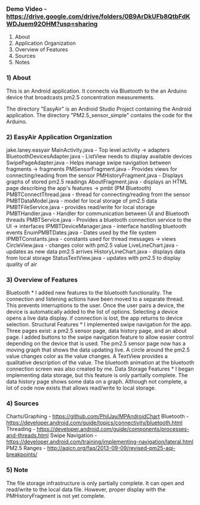 ### Demo Video - https://drive.google.com/drive/folders/0B9ArDkUFb8QtbFdKWDJuem92OHM?usp=sharing

1) About
2) Application Organization
3) Overview of Features
4) Sources
5) Notes

### 1) About
This is an Android application. It connects via Bluetooth to the an Arduino
device that broadcasts pm2.5 concentration measurements.

The directory "EasyAir" is an Android Studio Project containing the Android
application. The directory "PM2.5_sensor_simple" contains the code for the
Arduino.

### 2) EasyAir Application Organization
jake.laney.easyair
    MainActivity.java - Top level activity
    -> adapters
        BluetoothDevicesAdapter.java - ListView needs to display available devices
        SwipePageAdapter.java - Helps manage swipe navigation between fragments
    -> fragments
        PMSensorFragment.java - Provides views for connecting/reading from the sensor
        PMHistoryFragment.java - Displays graphs of stored pm2.5 readings
        AboutFragment.java - displays an HTML page describing the app's features
    -> pmbt (PM Bluetooth)
        PMBTConnectThread.java - thread for connecting/reading from the sensor
        PMBTDataModel.java - model for local storage of pm2.5 data
        PMBTFileService.java - provides read/write for local storage
        PMBTHandler.java - Handler for communication between UI and Bluetooth threads
        PMBTService.java - Provides a bluetooth connection service to the UI
        -> interfaces
            IPMBTDeviceManager.java - interface handling bluetooth events
            EnumPMBTDates.java - Dates used by the file system
            IPMBTConstants.java - constants used for thread messages
    -> views
        CircleView.java - changes color with pm2.5 value
        LiveLineChart.java - updates as new data pm2.5 arrives
        HistoryLineChart.java - displays data from local storage
        StatusTextView.java - updates with pm2.5 to display quality of air

### 3) Overview of Features
Bluetooth
    * I added new features to the bluetooth functionality. The connection and
    listening actions have been moved to a separate thread. This prevents
    interruptions to the user. Once the user pairs a device, the device is
    automatically added to the list of options. Selecting a device opens a live
    data display. if connection is lost, the app returns to device selection.
Structural Features
    * I implemented swipe navigation for the app. Three pages exist:
    a pm2.5 sensor page, data history page, and an about page. I added buttons
    to the swipe navigation feature to allow easier control depending on the
    device that is used. The pm2.5 sensor page now has a moving graph that shows
    the data updating live. A circle around the pm2.5 value changes color as
    the value changes. A TextView provides a qualitative description of the value.
    The bluetooth animation at the bluetooth connection screen was also created by me.
Data Storage Features
    * I began implementing data storage, but this feature is only
    partially complete. The data history page shows some data on a graph.
    Although not complete, a lot of code now exists that allows read/write
    to local storage.

### 4) Sources
Charts/Graphing - https://github.com/PhilJay/MPAndroidChart
Bluetooth - https://developer.android.com/guide/topics/connectivity/bluetooth.html
Threading - https://developer.android.com/guide/components/processes-and-threads.html
Swipe Navigation - https://developer.android.com/training/implementing-navigation/lateral.html
PM2.5 Ranges - http://aqicn.org/faq/2013-09-09/revised-pm25-aqi-breakpoints/

### 5) Note
The file storage infrastructure is only partially complete. It can open and
read/write to the local data file. However, proper display with the PMHistoryFragment
is not yet complete.
